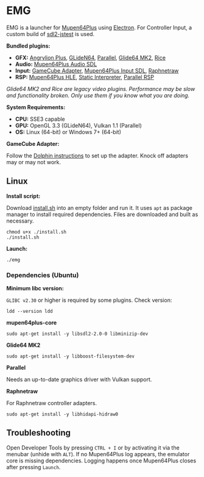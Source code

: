 # EMG

EMG is a launcher for [Mupen64Plus](https://github.com/mupen64plus/mupen64plus-core) using [Electron](https://github.com/electron/electron). For Controller Input, a custom build of [sdl2-jstest](https://github.com/GhostlyDark/sdl-jstest/tree/emg) is used.

**Bundled plugins:**

- **GFX:** [Angrylion Plus](https://github.com/ata4/angrylion-rdp-plus), [GLideN64](https://github.com/gonetz/GLideN64), [Parallel](https://github.com/GhostlyDark/mupen64plus-video-parallel), [Glide64 MK2](https://github.com/mupen64plus/mupen64plus-video-glide64mk2), [Rice](https://github.com/mupen64plus/mupen64plus-video-rice)
- **Audio:** [Mupen64Plus Audio SDL](https://github.com/mupen64plus/mupen64plus-audio-sdl)
- **Input:** [GameCube Adapter](https://github.com/amatho/mupen64plus-input-gca), [Mupen64Plus Input SDL](https://github.com/mupen64plus/mupen64plus-input-sdl), [Raphnetraw](https://github.com/raphnet/mupen64plus-input-raphnetraw)
- **RSP:** [Mupen64Plus HLE](https://github.com/mupen64plus/mupen64plus-rsp-hle), [Static Interpreter](https://github.com/mupen64plus/mupen64plus-rsp-cxd4), [Parallel RSP](https://github.com/mupen64plus-ae/parallel-rsp)

*Glide64 MK2 and Rice are legacy video plugins. Performance may be slow and functionality broken. Only use them if you know what you are doing.*

**System Requirements:**

- **CPU:** SSE3 capable
- **GPU:** OpenGL 3.3 (GLideN64), Vulkan 1.1 (Parallel)
- **OS:** Linux (64-bit) or Windows 7+ (64-bit)

**GameCube Adapter:**

Follow the [Dolphin instructions](https://dolphin-emu.org/docs/guides/how-use-official-gc-controller-adapter-wii-u/#Installation) to set up the adapter. Knock off adapters may or may not work.

## Linux

**Install script:**

Download [install.sh](https://raw.githubusercontent.com/GhostlyDark/EMG/master/install.sh) into an empty folder and run it. It uses `apt` as package manager to install required dependencies. Files are downloaded and built as necessary.
```
chmod u+x ./install.sh
./install.sh
```

**Launch:**
```
./emg
```

### Dependencies (Ubuntu)

**Minimum libc version:**

`GLIBC v2.30` or higher is required by some plugins. Check version:
```
ldd --version ldd
```

**mupen64plus-core**
```
sudo apt-get install -y libsdl2-2.0-0 libminizip-dev
```

**Glide64 MK2**
```
sudo apt-get install -y libboost-filesystem-dev
```

**Parallel**

Needs an up-to-date graphics driver with Vulkan support.

**Raphnetraw**

For Raphnetraw controller adapters.
```
sudo apt-get install -y libhidapi-hidraw0
```

## Troubleshooting

Open Developer Tools by pressing `CTRL + I` or by activating it via the menubar (unhide with `ALT`).
If no Mupen64Plus log appears, the emulator core is missing dependencies. Logging happens once Mupen64Plus closes after pressing `Launch`.
